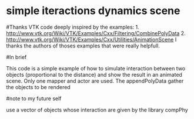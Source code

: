 simple iteractions dynamics scene
======================

#Thanks
VTK code deeply inspired by the examples:
    1. http://www.vtk.org/Wiki/VTK/Examples/Cxx/Filtering/CombinePolyData
    2. http://www.vtk.org/Wiki/VTK/Examples/Cxx/Utilities/AnimationScene
I thanks the authors of thoses examples that were really helpfull.

#In brief

This code is a simple example of how to simulate interaction between two objects (proportional to the distance) and show the result in an animated scene. Only one mapper and actor are used. The appendPolyData gather the objects to be rendered

#note to my future self

use a vector of objects whose interaction are given by the library compPhy
